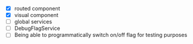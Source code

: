 - [x] routed component
- [x] visual component
- [ ] global services
- [ ] DebugFlagService
- [ ] Being able to programmatically switch on/off flag for testing purposes
